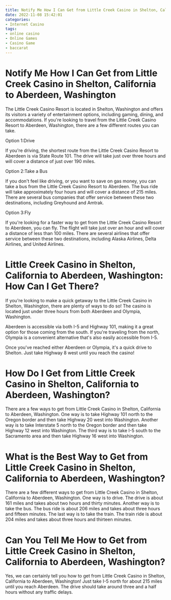 ```yaml
---
title: Notify Me How I Can Get from Little Creek Casino in Shelton, California to Aberdeen, Washington
date: 2022-11-08 15:42:01
categories:
- Internet Casino
tags:
- online casino
- Online Games
- Casino Game
- baccarat
---
```



#  Notify Me How I Can Get from Little Creek Casino in Shelton, California to Aberdeen, Washington

The Little Creek Casino Resort is located in Shelton, Washington and offers its visitors a variety of entertainment options, including gaming, dining, and accommodations. If you're looking to travel from the Little Creek Casino Resort to Aberdeen, Washington, there are a few different routes you can take.

Option 1:Drive

If you're driving, the shortest route from the Little Creek Casino Resort to Aberdeen is via State Route 101. The drive will take just over three hours and will cover a distance of just over 190 miles.

Option 2:Take a Bus

If you don't feel like driving, or you want to save on gas money, you can take a bus from the Little Creek Casino Resort to Aberdeen. The bus ride will take approximately four hours and will cover a distance of 215 miles. There are several bus companies that offer service between these two destinations, including Greyhound and Amtrak.

Option 3:Fly

If you're looking for a faster way to get from the Little Creek Casino Resort to Aberdeen, you can fly. The flight will take just over an hour and will cover a distance of less than 100 miles. There are several airlines that offer service between these two destinations, including Alaska Airlines, Delta Airlines, and United Airlines.

#  Little Creek Casino in Shelton, California to Aberdeen, Washington: How Can I Get There?

If you're looking to make a quick getaway to the Little Creek Casino in Shelton, Washington, there are plenty of ways to do so! The casino is located just under three hours from both Aberdeen and Olympia, Washington.

Aberdeen is accessible via both I-5 and Highway 101, making it a great option for those coming from the south. If you're traveling from the north, Olympia is a convenient alternative that's also easily accessible from I-5.

Once you've reached either Aberdeen or Olympia, it's a quick drive to Shelton. Just take Highway 8 west until you reach the casino!

#  How Do I Get from Little Creek Casino in Shelton, California to Aberdeen, Washington?

There are a few ways to get from Little Creek Casino in Shelton, California to Aberdeen, Washington. One way is to take Highway 101 north to the Oregon border and then take Highway 20 west into Washington. Another way is to take Interstate 5 north to the Oregon border and then take Highway 12 west into Washington. The third way is to take I-5 south to the Sacramento area and then take Highway 16 west into Washington.

#  What is the Best Way to Get from Little Creek Casino in Shelton, California to Aberdeen, Washington?

There are a few different ways to get from Little Creek Casino in Shelton, California to Aberdeen, Washington. One way is to drive. The drive is about 161 miles and takes about two hours and thirty minutes. Another way is to take the bus. The bus ride is about 206 miles and takes about three hours and fifteen minutes. The last way is to take the train. The train ride is about 204 miles and takes about three hours and thirteen minutes.

#  Can You Tell Me How to Get from Little Creek Casino in Shelton, California to Aberdeen, Washington?

Yes, we can certainly tell you how to get from Little Creek Casino in Shelton, California to Aberdeen, Washington! Just take I-5 north for about 215 miles until you reach Aberdeen. The drive should take around three and a half hours without any traffic delays.